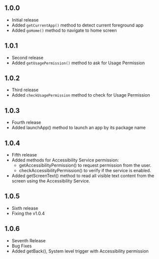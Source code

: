 ## 1.0.0

- Initial release
- Added `getCurrentApp()` method to detect current foreground app
- Added `goHome()` method to navigate to home screen

## 1.0.1
- Second release
- Added `getUsagePermission()` method to ask for Usage Permission


## 1.0.2
- Third release
- Added `checkUsagePermission` method to check for Usage Permission


## 1.0.3
- Fourth release
- Added launchApp() method to launch an app by its package name

## 1.0.4
- Fifth release
- Added methods for Accessibility Service permission:
    - getAccessibilityPermission() to request permission from the user.
    - checkAccessibilityPermission() to verify if the service is enabled.
- Added getScreenText() method to read all visible text content from the screen using the Accessibility Service.

## 1.0.5
- Sixth release
- Fixing the v1.0.4


## 1.0.6
- Seventh Release
- Bug Fixes
- Added getBack(), System level trigger with Accessibility permission